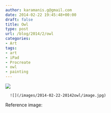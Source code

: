 ```yaml
---
author: karamanis.g@gmail.com
date: 2014-02-22 19:45:48+00:00
draft: false
title: Owl
type: post
url: /blog/2014/2/owl
categories:
- Art
tags:
- art
- iPad
- Procreate
- owl
- painting
---
```


![](/images/2014-02-22-20142owl/image.jpg)

  


  
      ![](/images/2014-02-22-20142owl/image.jpg)

  



Reference image:
